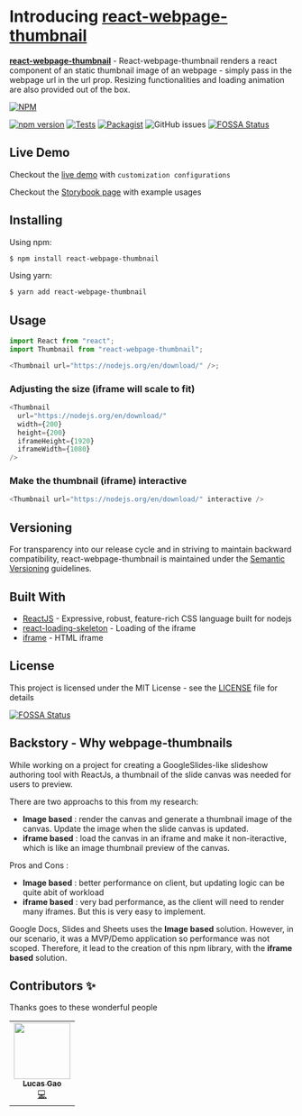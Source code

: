 # Introducing [react-webpage-thumbnail](https://www.npmjs.com/package/react-webpage-thumbnail)

**[react-webpage-thumbnail](https://github.com/lucas2005gao/react-webpage-thumbnail)** - React-webpage-thumbnail renders a react component of an static thumbnail image of an webpage - simply pass in the webpage url in the url prop. Resizing functionalities and loading animation are also provided out of the box.

[![NPM](https://nodei.co/npm/react-webpage-thumbnail.png)](https://nodei.co/npm/react-webpage-thumbnail/)

[![npm version](https://badge.fury.io/js/react-webpage-thumbnail.svg)](https://badge.fury.io/js/react-webpage-thumbnail.svg)
[![Tests](https://github.com/lucas2005gao/react-webpage-thumbnail/actions/workflows/unit_tests.yml/badge.svg)](https://github.com/lucas2005gao/react-webpage-thumbnail/actions/workflows/unit_tests.yml)
[![Packagist](https://img.shields.io/badge/license-MIT-blue.svg)](https://github.com/lucas2005gao/react-webpage-thumbnail/blob/master/LICENSE)
![GitHub issues](https://img.shields.io/github/issues/lucas2005gao/react-webpage-thumbnail)
[![FOSSA Status](https://app.fossa.com/api/projects/git%2Bgithub.com%2Flucas2005gao%2Freact-webpage-thumbnail.svg?type=shield)](https://app.fossa.com/projects/git%2Bgithub.com%2Flucas2005gao%2Freact-webpage-thumbnail?ref=badge_shield)

## Live Demo

Checkout the [live demo](https://6155a28d6f5cc1003a3c4913-tmssmfkgpr.chromatic.com/) with `customization configurations`

Checkout the [Storybook page](https://6155a28d6f5cc1003a3c4913-tmssmfkgpr.chromatic.com/) with example usages

## Installing

Using npm:

```bash
$ npm install react-webpage-thumbnail
```

Using yarn:

```bash
$ yarn add react-webpage-thumbnail
```

## Usage

```javascript
import React from "react";
import Thumbnail from "react-webpage-thumbnail";

<Thumbnail url="https://nodejs.org/en/download/" />;
```

### Adjusting the size (iframe will scale to fit)

```javascript
<Thumbnail
  url="https://nodejs.org/en/download/"
  width={200}
  height={200}
  iframeHeight={1920}
  iframeWidth={1080}
/>
```

### Make the thumbnail (iframe) interactive

```javascript
<Thumbnail url="https://nodejs.org/en/download/" interactive />
```

## Versioning

For transparency into our release cycle and in striving to maintain backward compatibility, react-webpage-thumbnail is maintained under the [Semantic Versioning](https://semver.org/) guidelines.

## Built With

- [ReactJS](https://reactjs.org/) - Expressive, robust, feature-rich CSS language built for nodejs
- [react-loading-skeleton](https://www.npmjs.com/package/react-loading-skeleton) - Loading of the iframe
- [iframe](https://www.w3schools.com/tags/tag_iframe.ASP) - HTML iframe

## License

This project is licensed under the MIT License - see the [LICENSE](https://github.com/lucas2005gao/react-webpage-thumbnail/blob/master/LICENSE) file for details

[![FOSSA Status](https://app.fossa.com/api/projects/git%2Bgithub.com%2Flucas2005gao%2Freact-webpage-thumbnail.svg?type=large)](https://app.fossa.com/projects/git%2Bgithub.com%2Flucas2005gao%2Freact-webpage-thumbnail?ref=badge_large)

## Backstory - Why webpage-thumbnails

While working on a project for creating a GoogleSlides-like slideshow authoring tool with ReactJs, a thumbnail of the slide canvas was needed for users to preview.

There are two approachs to this from my research:

- **Image based** : render the canvas and generate a thumbnail image of the canvas. Update the image when the slide canvas is updated.
- **iframe based** : load the canvas in an iframe and make it non-iteractive, which is like an image thumbnail preview of the canvas.

Pros and Cons :

- **Image based** : better performance on client, but updating logic can be quite abit of workload
- **iframe based** : very bad performance, as the client will need to render many iframes. But this is very easy to implement.

Google Docs, Slides and Sheets uses the **Image based** solution. However, in our scenario, it was a MVP/Demo application so performance was not scoped. Therefore, it lead to the creation of this npm library, with the **iframe based** solution.

## Contributors ✨

Thanks goes to these wonderful people

<table>
  <tr>
    <td align="center"><a href="https://github.com/lucas2005gao"><img src="https://avatars.githubusercontent.com/u/48196609?v=4?s=100" width="100px;" alt=""/><br /><sub><b>Lucas Gao</b></sub></a><br /><a href="https://github.com/lucas2005gao/REACT Template/commits?author=lucas2005gao" title="Code">💻</a></td>
  </tr>
</table>
